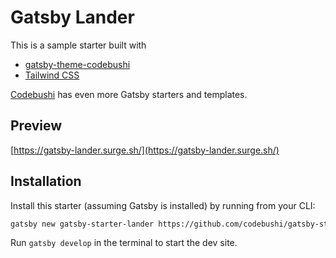 # Gatsby Lander

This is a sample starter built with

* [gatsby-theme-codebushi](https://github.com/codebushi/gatsby-theme-codebushi)
* [Tailwind CSS](https://tailwindcss.com/)

[Codebushi](https://codebushi.com/gatsby-starters-and-themes/) has even more
Gatsby starters and templates.

## Preview

[https://gatsby-lander.surge.sh/](https://gatsby-lander.surge.sh/)

## Installation

Install this starter (assuming Gatsby is installed) by running from your CLI:

```bash
gatsby new gatsby-starter-lander https://github.com/codebushi/gatsby-starter-lander
```

Run `gatsby develop` in the terminal to start the dev site.
